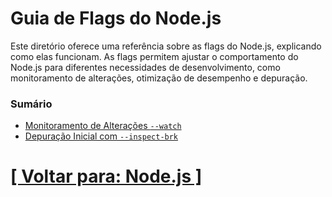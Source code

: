 # Guia de Flags do Node.js

Este diretório oferece uma referência sobre as flags do Node.js, explicando como elas funcionam. As flags permitem ajustar o comportamento do Node.js para diferentes necessidades de desenvolvimento, como monitoramento de alterações, otimização de desempenho e depuração.

### Sumário

- [Monitoramento de Alterações `--watch`](./2-monitoramento-alteracoes-watch.md)
- [Depuração Inicial com `--inspect-brk`](./3-depuracao-inicial-inspect-brk.md)

# [[ Voltar para: Node.js ]](../1-node-js.md)